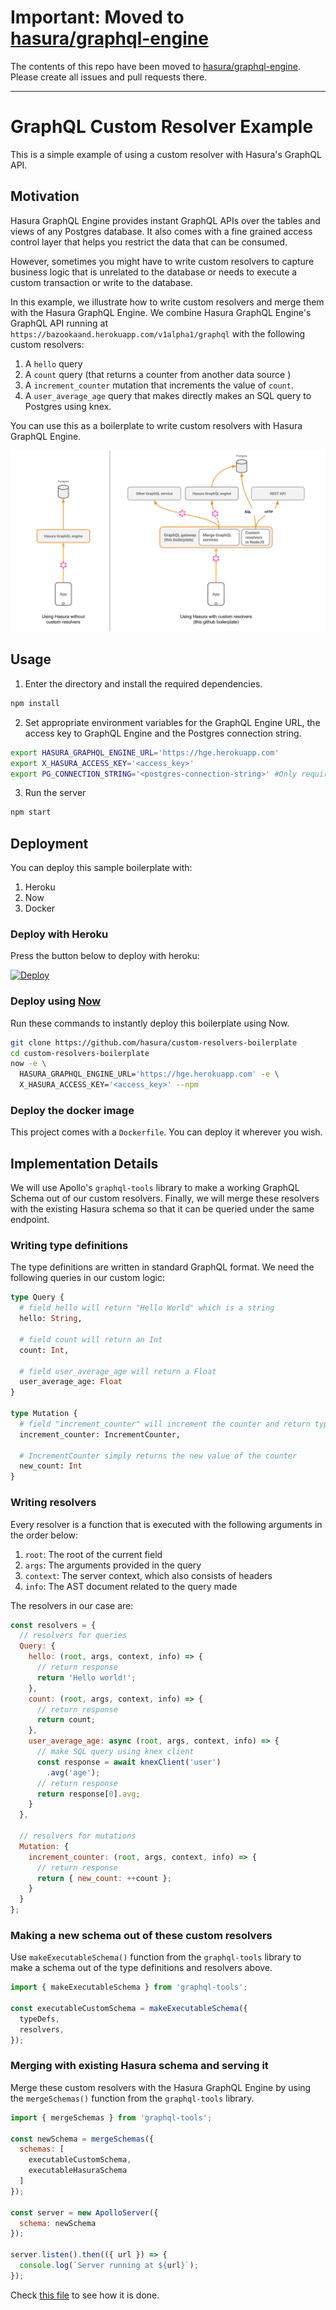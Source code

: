 # Important: Moved to [hasura/graphql-engine](https://github.com/hasura/graphql-engine/tree/master/community/boilerplates/custom-resolvers)

The contents of this repo have been moved to [hasura/graphql-engine](https://github.com/hasura/graphql-engine/tree/master/community/boilerplates/custom-resolvers). Please create all issues and pull requests there.

---

# GraphQL Custom Resolver Example

This is a simple example of using a custom resolver with Hasura's GraphQL API.

## Motivation

Hasura GraphQL Engine provides instant GraphQL APIs over the tables and views of any Postgres database. It also comes with a fine grained access control layer that helps you restrict the data that can be consumed.

However, sometimes you might have to write custom resolvers to capture business logic that is unrelated to the database or needs to execute a custom transaction or write to the database.

In this example, we illustrate how to write custom resolvers and merge them with the Hasura GraphQL Engine. We combine Hasura GraphQL Engine's GraphQL API running at `https://bazookaand.herokuapp.com/v1alpha1/graphql` with the following custom resolvers:

1. A `hello` query
2. A `count` query (that returns a counter from another data source )
3. A `increment_counter` mutation that increments the value of `count`.
4. A `user_average_age` query that makes directly makes an SQL query to Postgres using knex.

You can use this as a boilerplate to write custom resolvers with Hasura GraphQL Engine.

![Custom resolvers with Hasura GraphQL engine](./assets/custom-resolvers-diagram.png)


## Usage

1. Enter the directory and install the required dependencies.

```bash
npm install
```

2. Set appropriate environment variables for the GraphQL Engine URL, the access key to GraphQL Engine and the Postgres connection string.


```bash
export HASURA_GRAPHQL_ENGINE_URL='https://hge.herokuapp.com'
export X_HASURA_ACCESS_KEY='<access_key>'
export PG_CONNECTION_STRING='<postgres-connection-string>' #Only required for the direct SQL resolver
```

3. Run the server

```bash
npm start
```

## Deployment

You can deploy this sample boilerplate with:

1. Heroku
2. Now
3. Docker

### Deploy with Heroku

Press the button below to deploy with heroku:

[![Deploy](https://www.herokucdn.com/deploy/button.svg)](https://heroku.com/deploy?template=https://github.com/hasura/custom-resolvers-boilerplate)

### Deploy using [Now](https://zeit.co/now)

Run these commands to instantly deploy this boilerplate using Now.

```bash
git clone https://github.com/hasura/custom-resolvers-boilerplate
cd custom-resolvers-boilerplate
now -e \
  HASURA_GRAPHQL_ENGINE_URL='https://hge.herokuapp.com' -e \
  X_HASURA_ACCESS_KEY='<access_key>' --npm
```

### Deploy the docker image

This project comes with a `Dockerfile`. You can deploy it wherever you wish.

## Implementation Details

We will use Apollo's `graphql-tools` library to make a working GraphQL Schema out of our custom resolvers. Finally, we will merge these resolvers with the existing Hasura schema so that it can be queried under the same endpoint.

### Writing type definitions

The type definitions are written in standard GraphQL format. We need the following queries in our custom logic:


```graphql
type Query {
  # field hello will return "Hello World" which is a string
  hello: String,

  # field count will return an Int
  count: Int,

  # field user_average_age will return a Float
  user_average_age: Float
}

type Mutation {
  # field "increment_counter" will increment the counter and return type IncrementCounter
  increment_counter: IncrementCounter,

  # IncrementCounter simply returns the new value of the counter
  new_count: Int
}
```

### Writing resolvers

Every resolver is a function that is executed with the following arguments in the order below:

1. `root`: The root of the current field
2. `args`: The arguments provided in the query
3. `context`: The server context, which also consists of headers
4. `info`: The AST document related to the query made

The resolvers in our case are:

```js
const resolvers = {
  // resolvers for queries
  Query: {
    hello: (root, args, context, info) => {
      // return response
      return 'Hello world!';
    },
    count: (root, args, context, info) => {
      // return response
      return count;
    },
    user_average_age: async (root, args, context, info) => {
      // make SQL query using knex client
      const response = await knexClient('user')
        .avg('age');
      // return response
      return response[0].avg;
    }
  },

  // resolvers for mutations
  Mutation: {
    increment_counter: (root, args, context, info) => {
      // return response
      return { new_count: ++count };
    }
  }
};
```

### Making a new schema out of these custom resolvers

Use `makeExecutableSchema()` function from the `graphql-tools` library to make a schema out of the type definitions and resolvers above.

```js
import { makeExecutableSchema } from 'graphql-tools';

const executableCustomSchema = makeExecutableSchema({
  typeDefs,
  resolvers,
});
```

### Merging with existing Hasura schema and serving it

Merge these custom resolvers with the Hasura GraphQL Engine by using the `mergeSchemas()` function from the `graphql-tools` library.

```js
import { mergeSchemas } from 'graphql-tools';

const newSchema = mergeSchemas({
  schemas: [
    executableCustomSchema,
    executableHasuraSchema
  ]
});

const server = new ApolloServer({
  schema: newSchema
});

server.listen().then(({ url }) => {
  console.log(`Server running at ${url}`);
});
```

Check [this file](https://github.com/hasura/custom-resolvers-boilerplate/blob/master/src/index.js) to see how it is done.
